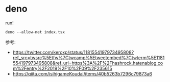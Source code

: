# deno

run!
```
deno --allow-net index.tsx
```

> 
参考: 
* https://twitter.com/keroxp/status/1181554197973495808?ref_src=twsrc%5Etfw%7Ctwcamp%5Etweetembed%7Ctwterm%5E1181554197973495808&ref_url=https%3A%2F%2Fhashrock.hatenablog.com%2Fentry%2F2019%2F10%2F09%2F235615
* https://qiita.com/isihigameKoudai/items/40b5263b7296c79873a6
